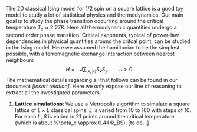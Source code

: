 The 2D classical Ising model for 1/2 spin on a square lattice is a good toy 
model to study a lot of statistical physics and thermodynamics. Our main goal 
is to study the phase transition occurring around the critical temperature
$T_c \approx 2.27 K$. Here all thermodynamic quantities undergo a second order
phase transition.
Critical exponents, typical of power-law dependencies in physical quantities
around the critcal point, can be studied in the Ising model. Here we assumed the
hamiltonian to be the simplest possible, with a ferromagnetic exchange
interaction between nearest neighbours
$$
H = -J \sum_{\langle x,y \rangle} S_x S_y
\qquad
J > 0
$$
The mathematical details regarding all that follows can be found in our document
*[insert relation]*. Here we only expose our line of reasoning to extract all
the investigated parameters.

1. **Lattice simulations**: We use a Metropolis algorithm to simulate a square
lattice of $L \times L$ classical spins. $L$ is varied from $10$ to $100$ with
steps of $10$. For each $L$, $\beta$ is varied in $21$ points around the
critical temperature (which is about %\beta_c \approx 0.44/k_B$). [to do...]
